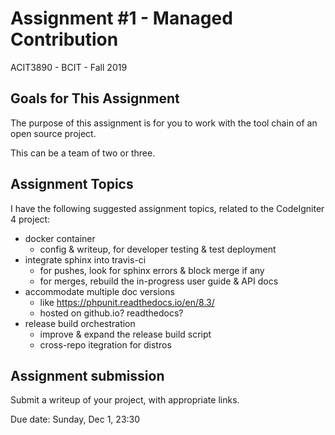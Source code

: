 # Assignment #1 - Managed Contribution
ACIT3890 - BCIT - Fall 2019

## Goals for This Assignment

The purpose of this assignment is for you to work with the tool chain
of an open source project.

This can be a team of two or three.

## Assignment Topics

I have the following suggested assignment topics,
related to the CodeIgniter 4 project:

- docker container
    - config & writeup, for developer testing & test deployment
- integrate sphinx into travis-ci
    - for pushes, look for sphinx errors & block merge if any
    - for merges, rebuild the in-progress user guide & API docs
- accommodate multiple doc versions
    - like https://phpunit.readthedocs.io/en/8.3/
    - hosted on github.io? readthedocs?
- release build orchestration
    - improve & expand the release build script
    - cross-repo itegration for distros

## Assignment submission

Submit a writeup of your project, with appropriate links.

Due date: Sunday, Dec 1, 23:30
